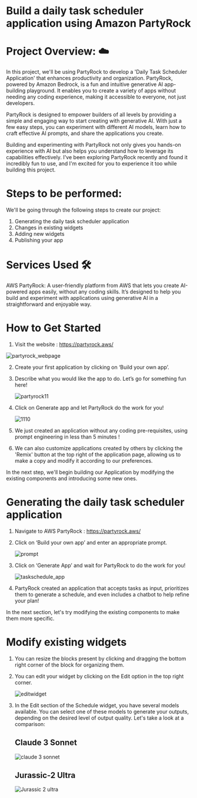 # Build a daily task scheduler application using Amazon PartyRock

# Project Overview: ☁️
In this project, we'll be using PartyRock to develop a 'Daily Task Scheduler Application' that enhances productivity and organization. PartyRock, powered by Amazon Bedrock, is a fun and intuitive generative AI app-building playground. It enables you to create a variety of apps without needing any coding experience, making it accessible to everyone, not just developers.

PartyRock is designed to empower builders of all levels by providing a simple and engaging way to start creating with generative AI. With just a few easy steps, you can experiment with different AI models, learn how to craft effective AI prompts, and share the applications you create.

Building and experimenting with PartyRock not only gives you hands-on experience with AI but also helps you understand how to leverage its capabilities effectively. I've been exploring PartyRock recently and found it incredibly fun to use, and I'm excited for you to experience it too while building this project.

# Steps to be performed: 
We'll be going through the following steps to create our project:

1. Generating the daily task scheduler application
2. Changes in existing widgets
3. Adding new widgets
4. Publishing your app

# Services Used 🛠
AWS PartyRock: A user-friendly platform from AWS that lets you create AI-powered apps easily, without any coding skills. It’s designed to help you build and experiment with applications using generative AI in a straightforward and enjoyable way.

# How to Get Started
1. Visit the website : https://partyrock.aws/

 ![partyrock_webpage](https://github.com/user-attachments/assets/61049634-33b4-4841-b761-62278bb0f26b)

 2. Create your first application by clicking on ‘Build your own app’.
 3. Describe what you would like the app to do. Let’s go for something fun here!

    ![partyrock11](https://github.com/user-attachments/assets/458e0d6b-1604-4e23-969c-13335da1030c)

4. Click on Generate app and let PartyRock do the work for you!

   ![1110](https://github.com/user-attachments/assets/712cbe1d-948e-4c04-a2fe-19cc36c154e6)

5. We just created an application without any coding pre-requisites, using prompt engineering in less than 5 minutes !
6. We can also customize applications created by others by clicking the 'Remix' button at the top right of the application page, allowing us to make a copy and 
   modify it according to our preferences.

In the next step, we'll begin building our Application by modifying the existing components and introducing some new ones.

# Generating the daily task scheduler application
1. Navigate to AWS PartyRock : https://partyrock.aws/
2. Click on ‘Build your own app’ and enter an appropriate prompt.

   ![prompt](https://github.com/user-attachments/assets/d68d5763-c4b2-4b0e-a303-36c4174b886f)

3. Click on ‘Generate App’ and wait for PartyRock to do the work for you!

   ![taskschedule_app](https://github.com/user-attachments/assets/4127f3f9-ad48-42f4-81e8-52a65811fd5d)

4. PartyRock created an application that accepts tasks as input, prioritizes them to generate a schedule, and even includes a chatbot to help refine your plan!

In the next section, let's try modifying the existing components to make them more specific.

# Modify existing widgets

1. You can resize the blocks present by clicking and dragging the bottom right corner of the block for organizing them.
2. You can edit your widget by clicking on the Edit option in the top right corner.

   ![editwidget](https://github.com/user-attachments/assets/0be98ab0-aabc-41e0-8fba-e5397fcd7a5f)

3. In the Edit section of the Schedule widget, you have several models available. You can select one of these models to generate your outputs, depending on the 
   desired level of output quality. Let's take a look at a comparison:

   ## Claude 3 Sonnet
   
   ![claude 3 sonnet](https://github.com/user-attachments/assets/be0fa8c5-651c-487a-b241-457042ee85e0)

   ## Jurassic-2 Ultra

   ![Jurassic 2 ultra](https://github.com/user-attachments/assets/47ec4022-2b58-4f97-bf8b-916e9de822ae)


   

















   










   














